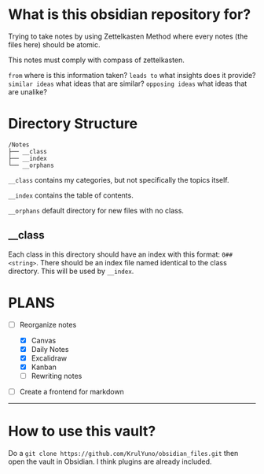 # What is this obsidian repository for?
Trying to take notes by using Zettelkasten Method where every notes (the files here) should be atomic.

This notes must comply with compass of zettelkasten.

`from` where is this information taken?
`leads to` what insights does it provide?
`similar ideas` what ideas that are similar?
`opposing ideas` what ideas that are unalike?

# Directory Structure
```
/Notes
├── __class
├── __index
└── __orphans
```
`__class` contains my categories, but not specifically the topics itself.

`__index` contains the table of contents.

`__orphans` default directory for new files with no class.

## \_\_class
Each class in this directory should have an index with this format: `0## <string>`. 
There should be an index file named identical to the class directory. This will be used by `__index`.

# PLANS
- [ ] Reorganize notes
	- [x] Canvas
	- [x] Daily Notes
	- [x] Excalidraw
	- [x] Kanban
	- [ ] Rewriting notes
- [ ] Create a frontend for markdown


----
# How to use this vault?
Do a `git clone https://github.com/KrulYuno/obsidian_files.git` then open the vault in Obsidian. I think plugins are already included.